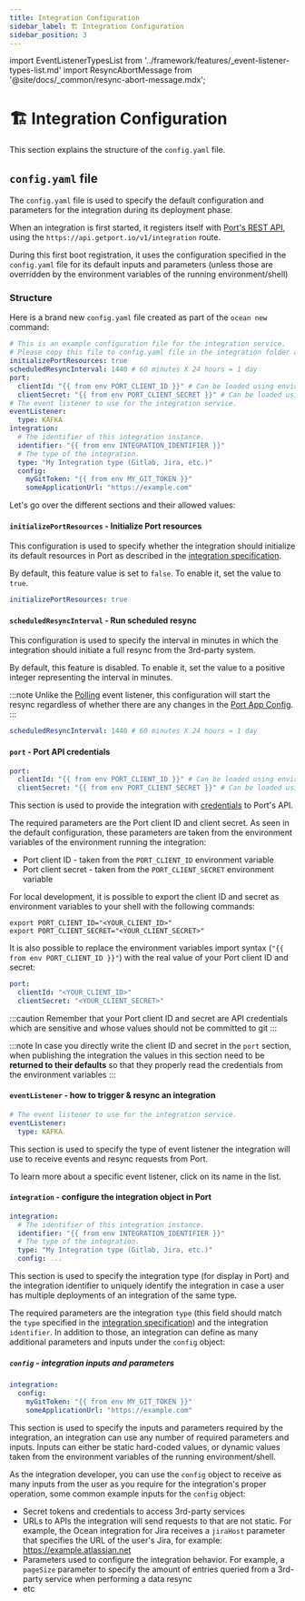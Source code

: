 ```yaml
---
title: Integration Configuration
sidebar_label: 🏗️ Integration Configuration
sidebar_position: 3
---
```


import EventListenerTypesList from '../framework/features/\_event-listener-types-list.md'
import ResyncAbortMessage from '@site/docs/_common/resync-abort-message.mdx';

# 🏗️ Integration Configuration

This section explains the structure of the `config.yaml` file.

## `config.yaml` file

The `config.yaml` file is used to specify the default configuration and parameters for the integration during its deployment phase.

When an integration is first started, it registers itself with [Port's REST API](https://api.getport.io/static/index.html#/Integrations/post_v1_integration), using the `https://api.getport.io/v1/integration` route.

During this first boot registration, it uses the configuration specified in the `config.yaml` file for its default inputs and parameters (unless those are overridden by the environment variables of the running environment/shell)

### Structure

Here is a brand new `config.yaml` file created as part of the `ocean new` command:

```yaml showLineNumbers
# This is an example configuration file for the integration service.
# Please copy this file to config.yaml file in the integration folder and edit it to your needs.
initializePortResources: true
scheduledResyncInterval: 1440 # 60 minutes X 24 hours = 1 day
port:
  clientId: "{{ from env PORT_CLIENT_ID }}" # Can be loaded using environment variable: PORT_CLIENT_ID
  clientSecret: "{{ from env PORT_CLIENT_SECRET }}" # Can be loaded using environment variable: PORT_CLIENT_SECRET
# The event listener to use for the integration service.
eventListener:
  type: KAFKA
integration:
  # The identifier of this integration instance.
  identifier: "{{ from env INTEGRATION_IDENTIFIER }}"
  # The type of the integration.
  type: "My Integration type (Gitlab, Jira, etc.)"
  config:
    myGitToken: "{{ from env MY_GIT_TOKEN }}"
    someApplicationUrl: "https://example.com"
```

Let's go over the different sections and their allowed values:

#### `initializePortResources` - Initialize Port resources

This configuration is used to specify whether the integration should initialize its default resources in Port as 
described in the [integration specification](./integration-spec-and-default-resources.md#default-resources).

By default, this feature value is set to `false`. To enable it, set the value to `true`.

```yaml showLineNumbers
initializePortResources: true
```

#### `scheduledResyncInterval` - Run scheduled resync

This configuration is used to specify the interval in minutes in which the integration should initiate a full resync from the 3rd-party system.

By default, this feature is disabled. To enable it, set the value to a positive integer representing the interval in
minutes.

<ResyncAbortMessage />

:::note
Unlike the [Polling](../framework/features/event-listener.md#polling) event listener, this configuration will start the resync regardless of
whether there are any changes in the [Port App Config](./trigger-your-integration.md).
:::

```yaml showLineNumbers
scheduledResyncInterval: 1440 # 60 minutes X 24 hours = 1 day
```

#### `port` - Port API credentials

```yaml showLineNumbers
port:
  clientId: "{{ from env PORT_CLIENT_ID }}" # Can be loaded using environment variable: PORT_CLIENT_ID
  clientSecret: "{{ from env PORT_CLIENT_SECRET }}" # Can be loaded using environment variable: PORT_CLIENT_SECRET
```

This section is used to provide the integration with [credentials](https://docs.getport.io/build-your-software-catalog/sync-data-to-catalog/api/#find-your-port-credentials) to Port's API.

The required parameters are the Port client ID and client secret. As seen in the default configuration, these parameters are taken from the environment variables of the environment running the integration:

- Port client ID - taken from the `PORT_CLIENT_ID` environment variable
- Port client secret - taken from the `PORT_CLIENT_SECRET` environment variable

For local development, it is possible to export the client ID and secret as environment variables to your shell with the following commands:

```shell showLineNumbers
export PORT_CLIENT_ID="<YOUR_CLIENT_ID>"
export PORT_CLIENT_SECRET="<YOUR_CLIENT_SECRET>"
```

It is also possible to replace the environment variables import syntax (`"{{ from env PORT_CLIENT_ID }}"`) with the real value of your Port client ID and secret:

```yaml showLineNumbers
port:
  clientId: "<YOUR_CLIENT_ID>"
  clientSecret: "<YOUR_CLIENT_SECRET>"
```

:::caution
Remember that your Port client ID and secret are API credentials which are sensitive and whose values should not be committed to git
:::

:::note
In case you directly write the client ID and secret in the `port` section, when publishing the integration the values in this section need to be **returned to their defaults** so that they properly read the credentials from the environment variables
:::

#### `eventListener` - how to trigger & resync an integration

```yaml showLineNumbers
# The event listener to use for the integration service.
eventListener:
  type: KAFKA
```

This section is used to specify the type of event listener the integration will use to receive events and resync requests from Port.

<EventListenerTypesList/>

To learn more about a specific event listener, click on its name in the list.

#### `integration` - configure the integration object in Port

```yaml showLineNumbers
integration:
  # The identifier of this integration instance.
  identifier: "{{ from env INTEGRATION_IDENTIFIER }}"
  # The type of the integration.
  type: "My Integration type (Gitlab, Jira, etc.)"
  config: ...
```

This section is used to specify the integration type (for display in Port) and the integration identifier to uniquely identify the integration in case a user has multiple deployments of an integration of the same type.

The required parameters are the integration `type` (this field should match the `type` specified in the [integration specification](./integration-spec-and-default-resources.md#specyaml-file)) and the integration `identifier`. In addition to those, an integration can define as many additional parameters and inputs under the `config` object:

##### `config` - integration inputs and parameters

```yaml showLineNumbers
integration:
  config:
    myGitToken: "{{ from env MY_GIT_TOKEN }}"
    someApplicationUrl: "https://example.com"
```

This section is used to specify the inputs and parameters required by the integration, an integration can use any number of required parameters and inputs. Inputs can either be static hard-coded values, or dynamic values taken from the environment variables of the running environment/shell.

As the integration developer, you can use the `config` object to receive as many inputs from the user as you require for the integration's proper operation, some common example inputs for the `config` object:

- Secret tokens and credentials to access 3rd-party services
- URLs to APIs the integration will send requests to that are not static. For example, the Ocean integration for Jira receives a `jiraHost` parameter that specifies the URL of the user's Jira, for example: https://example.atlassian.net
- Parameters used to configure the integration behavior. For example, a `pageSize` parameter to specify the amount of entries queried from a 3rd-party service when performing a data resync
- etc
